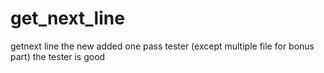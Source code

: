# get_next_line
getnext line 
the new added one pass tester (except multiple file for bonus part)
the tester is good
